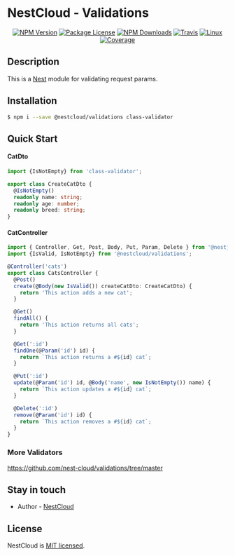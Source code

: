 
[travis-image]: https://api.travis-ci.org/nest-cloud/nestcloud.svg?branch=master
[travis-url]: https://travis-ci.org/nest-cloud/nestcloud
[linux-image]: https://img.shields.io/travis/nest-cloud/nestcloud/master.svg?label=linux
[linux-url]: https://travis-ci.org/nest-cloud/nestcloud

# NestCloud - Validations

<p align="center">
    <a href="https://www.npmjs.com/~nestcloud" target="_blank"><img src="https://img.shields.io/npm/v/@nestcloud/core.svg" alt="NPM Version"/></a>
    <a href="https://www.npmjs.com/~nestcloud" target="_blank"><img src="https://img.shields.io/npm/l/@nestcloud/core.svg" alt="Package License"/></a>
    <a href="https://www.npmjs.com/~nestcloud" target="_blank"><img src="https://img.shields.io/npm/dm/@nestcloud/core.svg" alt="NPM Downloads"/></a>
    <a href="https://travis-ci.org/nest-cloud/nestcloud" target="_blank"><img src="https://travis-ci.org/nest-cloud/nestcloud.svg?branch=master" alt="Travis"/></a>
    <a href="https://travis-ci.org/nest-cloud/nestcloud" target="_blank"><img src="https://img.shields.io/travis/nest-cloud/nestcloud/master.svg?label=linux" alt="Linux"/></a>
    <a href="https://coveralls.io/github/nest-cloud/nestcloud?branch=master" target="_blank"><img src="https://coveralls.io/repos/github/nest-cloud/nestcloud/badge.svg?branch=master" alt="Coverage"/></a>
</p>

## Description

This is a [Nest](https://github.com/nestjs/nest) module for validating request params.

## Installation

```bash
$ npm i --save @nestcloud/validations class-validator
```

## Quick Start

#### CatDto

```typescript
import {IsNotEmpty} from 'class-validator';

export class CreateCatDto {
  @IsNotEmpty()
  readonly name: string;
  readonly age: number;
  readonly breed: string;
}
```

#### CatController

```typescript
import { Controller, Get, Post, Body, Put, Param, Delete } from '@nestjs/common';
import {IsValid, IsNotEmpty} from '@nestcloud/validations';

@Controller('cats')
export class CatsController {
  @Post()
  create(@Body(new IsValid()) createCatDto: CreateCatDto) {
    return 'This action adds a new cat';
  }

  @Get()
  findAll() {
    return 'This action returns all cats';
  }

  @Get(':id')
  findOne(@Param('id') id) {
    return `This action returns a #${id} cat`;
  }

  @Put(':id')
  update(@Param('id') id, @Body('name', new IsNotEmpty()) name) {
    return `This action updates a #${id} cat`;
  }

  @Delete(':id')
  remove(@Param('id') id) {
    return `This action removes a #${id} cat`;
  }
}
```

### More Validators

https://github.com/nest-cloud/validations/tree/master

## Stay in touch

- Author - [NestCloud](https://github.com/nest-cloud)

## License

  NestCloud is [MIT licensed](LICENSE).
